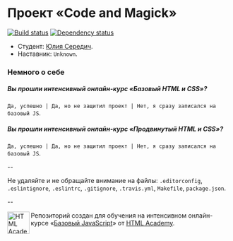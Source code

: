 # Проект «Code and Magick»

[![Build status][travis-image]][travis-url]
[![Dependency status][dependency-image]][dependency-url]

* Студент: [Юлия Середич](https://htmlacademy.ru/profile/id79346).
* Наставник: `Unknown`.

### Немного о себе

##### Вы прошли интенсивный онлайн-курс «Базовый HTML и CSS»?
`Да, успешно | Да, но не защитил проект | Нет, я сразу записался на базовый JS`.

##### Вы прошли интенсивный онлайн-курс «Продвинутый HTML и CSS»?
`Да, успешно | Да, но не защитил проект | Нет, я сразу записался на базовый JS`.

--

Не удаляйте и не обращайте внимание на файлы: `.editorconfig`, `.eslintignore`, `.eslintrc`, `.gitignore`, `.travis.yml`, `Makefile`, `package.json`.

--

<a href="https://htmlacademy.ru/js_intensive"><img align="left" width="50" height="50" title="HTML Academy" src="https://htmlacademy.ru/static/img/logo-github-javascript.svg"></a>

Репозиторий создан для обучения на интенсивном онлайн-курсе «[Базовый JavaScript](https://htmlacademy.ru/js_intensive)» от [HTML Academy](https://htmlacademy.ru).

[travis-image]: https://travis-ci.org/js-htmlacademy/79346-code-and-magick.svg?branch=master
[travis-url]: https://travis-ci.org/js-htmlacademy/79346-code-and-magick
[dependency-image]: https://david-dm.org/js-htmlacademy/79346-code-and-magick.svg?style=flat-square
[dependency-url]: https://david-dm.org/js-htmlacademy/79346-code-and-magick
